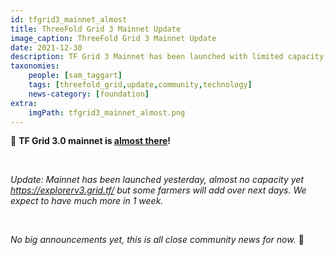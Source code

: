 ```yaml
---
id: tfgrid3_mainnet_almost
title: ThreeFold Grid 3 Mainnet Update
image_caption: ThreeFold Grid 3 Mainnet Update
date: 2021-12-30
description: TF Grid 3 Mainnet has been launched with limited capacity! Just close community news, for now.
taxonomies:
    people: [sam_taggart]
    tags: [threefold_grid,update,community,technology]
    news-category: [foundation]
extra:
    imgPath: tfgrid3_mainnet_almost.png
---
```


👀 **TF Grid 3.0 mainnet is [almost there](https://forum.threefold.io/t/tfgrid-mainnet-almost-there/1624/2)!**

<br/>

*Update: Mainnet has been launched yesterday, almost no capacity yet https://explorerv3.grid.tf/ but some farmers will add over next days. We expect to have much more in 1 week.*

<br/>

*No big announcements yet, this is all close community news for now.* 🙏